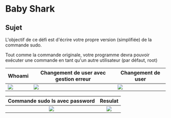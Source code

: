 # Baby Shark

## Sujet 
L'objectif de ce défi est d'écrire votre propre version (simplifiée) de la commande sudo.

Tout comme la commande originale, votre programme devra pouvoir exécuter une commande en tant qu'un autre utilisateur (par défaut, root)



| Whoami | Changement de user avec gestion erreur | Changement de user |
| -------- | -------- | -------- |
| ![](https://i.imgur.com/RRKiLuZ.png)     | ![](https://i.imgur.com/89aSYBn.png)     | ![](https://i.imgur.com/CecNhAr.png)     |


|    Commande sudo ls avec password    |               Resulat                |
|:------------------------------------:|:------------------------------------:|
| ![](https://i.imgur.com/nmmcgem.png) | ![](https://i.imgur.com/5U3zmFb.png) |



